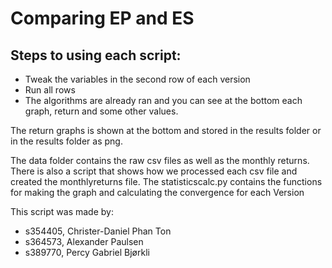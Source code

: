 # Comparing EP and ES

## Steps to using each script:
* Tweak the variables in the second row of each version
* Run all rows
* The algorithms are already ran and you can see at the bottom each graph, return and some other values.

The return graphs is shown at the bottom and stored in the results folder or in the results folder as png.

The data folder contains the raw csv files as well as the monthly returns.
There is also a script that shows how we processed each csv file and created the monthlyreturns file.
The statisticscalc.py contains the functions for making the graph and calculating the convergence for each Version

This script was made by:
- s354405, Christer-Daniel Phan Ton
- s364573, Alexander Paulsen
- s389770, Percy Gabriel Bjørkli


